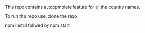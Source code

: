 This repo  contains autocpmplete feature for all the country names.


To run this repo use, clone the repo

npm install follwed by npm  start  
